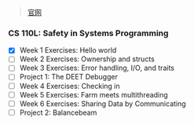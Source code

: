 > [官网](https://reberhardt.com/cs110l/spring-2020/)
### CS 110L: Safety in Systems Programming

- [X] Week 1 Exercises: Hello world
- [ ] Week 2 Exercises: Ownership and structs
- [ ] Week 3 Exercises: Error handling, I/O, and traits
- [ ] Project 1: The DEET Debugger
- [ ] Week 4 Exercises: Checking in
- [ ] Week 5 Exercises: Farm meets multithreading
- [ ] Week 6 Exercises: Sharing Data by Communicating
- [ ] Project 2: Balancebeam